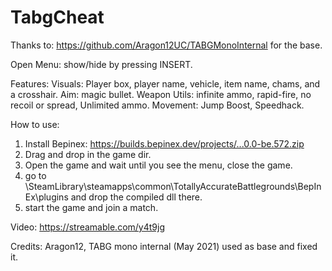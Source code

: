 # TabgCheat

Thanks to: https://github.com/Aragon12UC/TABGMonoInternal for the base. 

Open Menu: show/hide by pressing INSERT.

Features:
Visuals: Player box, player name, vehicle, item name, chams, and a crosshair.
Aim: magic bullet.
Weapon Utils: infinite ammo, rapid-fire, no recoil or spread, Unlimited ammo.
Movement: Jump Boost, Speedhack.


How to use:
1. Install Bepinex: https://builds.bepinex.dev/projects/...0.0-be.572.zip
2. Drag and drop in the game dir.
3. Open the game and wait until you see the menu, close the game.
4. go to \SteamLibrary\steamapps\common\TotallyAccurateBattlegrounds\BepInEx\plugins and drop the compiled dll there.
5. start the game and join a match.


Video:
https://streamable.com/y4t9jg

Credits:
Aragon12, TABG mono internal (May 2021) used as base and fixed it.
